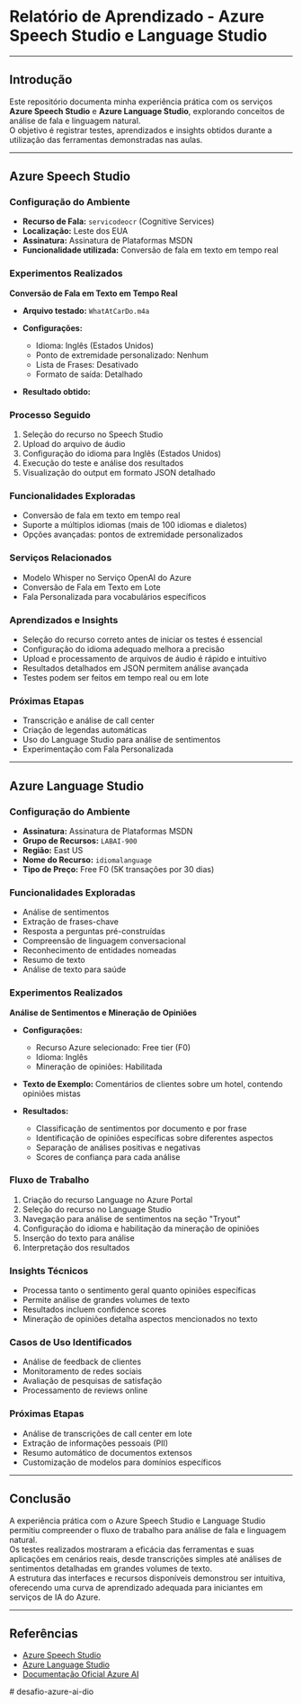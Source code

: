 # Relatório de Aprendizado - Azure Speech Studio e Language Studio

---

## Introdução

Este repositório documenta minha experiência prática com os serviços **Azure Speech Studio** e **Azure Language Studio**, explorando conceitos de análise de fala e linguagem natural.  
O objetivo é registrar testes, aprendizados e insights obtidos durante a utilização das ferramentas demonstradas nas aulas.

---

## Azure Speech Studio

### Configuração do Ambiente

- **Recurso de Fala:** `servicodeocr` (Cognitive Services)  
- **Localização:** Leste dos EUA  
- **Assinatura:** Assinatura de Plataformas MSDN  
- **Funcionalidade utilizada:** Conversão de fala em texto em tempo real  

### Experimentos Realizados

**Conversão de Fala em Texto em Tempo Real**

- **Arquivo testado:** `WhatAtCarDo.m4a`  
- **Configurações:**  
  - Idioma: Inglês (Estados Unidos)  
  - Ponto de extremidade personalizado: Nenhum  
  - Lista de Frases: Desativado  
  - Formato de saída: Detalhado  

- **Resultado obtido:**  
 



### Processo Seguido

1. Seleção do recurso no Speech Studio  
2. Upload do arquivo de áudio  
3. Configuração do idioma para Inglês (Estados Unidos)  
4. Execução do teste e análise dos resultados  
5. Visualização do output em formato JSON detalhado  

### Funcionalidades Exploradas

- Conversão de fala em texto em tempo real  
- Suporte a múltiplos idiomas (mais de 100 idiomas e dialetos)  
- Opções avançadas: pontos de extremidade personalizados  

### Serviços Relacionados

- Modelo Whisper no Serviço OpenAI do Azure  
- Conversão de Fala em Texto em Lote  
- Fala Personalizada para vocabulários específicos  

### Aprendizados e Insights

- Seleção do recurso correto antes de iniciar os testes é essencial  
- Configuração do idioma adequado melhora a precisão  
- Upload e processamento de arquivos de áudio é rápido e intuitivo  
- Resultados detalhados em JSON permitem análise avançada  
- Testes podem ser feitos em tempo real ou em lote  

### Próximas Etapas

- Transcrição e análise de call center  
- Criação de legendas automáticas  
- Uso do Language Studio para análise de sentimentos  
- Experimentação com Fala Personalizada  

---

## Azure Language Studio

### Configuração do Ambiente

- **Assinatura:** Assinatura de Plataformas MSDN  
- **Grupo de Recursos:** `LABAI-900`  
- **Região:** East US  
- **Nome do Recurso:** `idiomalanguage`  
- **Tipo de Preço:** Free F0 (5K transações por 30 dias)  

### Funcionalidades Exploradas

- Análise de sentimentos  
- Extração de frases-chave  
- Resposta a perguntas pré-construídas  
- Compreensão de linguagem conversacional  
- Reconhecimento de entidades nomeadas  
- Resumo de texto  
- Análise de texto para saúde  

### Experimentos Realizados

**Análise de Sentimentos e Mineração de Opiniões**

- **Configurações:**  
  - Recurso Azure selecionado: Free tier (F0)  
  - Idioma: Inglês  
  - Mineração de opiniões: Habilitada  

- **Texto de Exemplo:** Comentários de clientes sobre um hotel, contendo opiniões mistas  

- **Resultados:**  
  - Classificação de sentimentos por documento e por frase  
  - Identificação de opiniões específicas sobre diferentes aspectos  
  - Separação de análises positivas e negativas  
  - Scores de confiança para cada análise  

### Fluxo de Trabalho

1. Criação do recurso Language no Azure Portal  
2. Seleção do recurso no Language Studio  
3. Navegação para análise de sentimentos na seção "Tryout"  
4. Configuração do idioma e habilitação da mineração de opiniões  
5. Inserção do texto para análise  
6. Interpretação dos resultados  

### Insights Técnicos

- Processa tanto o sentimento geral quanto opiniões específicas  
- Permite análise de grandes volumes de texto  
- Resultados incluem confidence scores  
- Mineração de opiniões detalha aspectos mencionados no texto  

### Casos de Uso Identificados

- Análise de feedback de clientes  
- Monitoramento de redes sociais  
- Avaliação de pesquisas de satisfação  
- Processamento de reviews online  

### Próximas Etapas

- Análise de transcrições de call center em lote  
- Extração de informações pessoais (PII)  
- Resumo automático de documentos extensos  
- Customização de modelos para domínios específicos  

---

## Conclusão

A experiência prática com o Azure Speech Studio e Language Studio permitiu compreender o fluxo de trabalho para análise de fala e linguagem natural.  
Os testes realizados mostraram a eficácia das ferramentas e suas aplicações em cenários reais, desde transcrições simples até análises de sentimentos detalhadas em grandes volumes de texto.  
A estrutura das interfaces e recursos disponíveis demonstrou ser intuitiva, oferecendo uma curva de aprendizado adequada para iniciantes em serviços de IA do Azure.

---

## Referências

- [Azure Speech Studio](https://speech.microsoft.com/portal)  
- [Azure Language Studio](https://language.cognitive.azure.com/home)  
- [Documentação Oficial Azure AI](https://learn.microsoft.com/azure/cognitive-services/)



#   d e s a f i o - a z u r e - a i - d i o 
 
 
